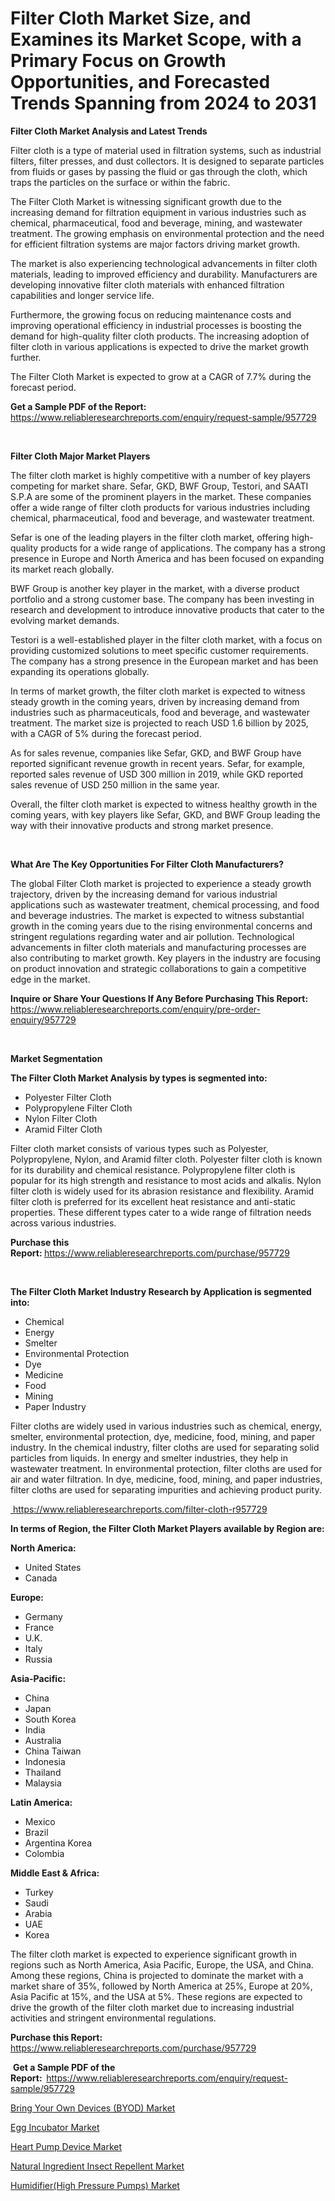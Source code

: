 <p><h1>Filter Cloth Market Size, and Examines its Market Scope, with a Primary Focus on Growth Opportunities, and Forecasted Trends Spanning from 2024 to 2031</h1></p><p><strong>Filter Cloth Market Analysis and Latest Trends</strong></p>
<p><p>Filter cloth is a type of material used in filtration systems, such as industrial filters, filter presses, and dust collectors. It is designed to separate particles from fluids or gases by passing the fluid or gas through the cloth, which traps the particles on the surface or within the fabric.</p><p>The Filter Cloth Market is witnessing significant growth due to the increasing demand for filtration equipment in various industries such as chemical, pharmaceutical, food and beverage, mining, and wastewater treatment. The growing emphasis on environmental protection and the need for efficient filtration systems are major factors driving market growth.</p><p>The market is also experiencing technological advancements in filter cloth materials, leading to improved efficiency and durability. Manufacturers are developing innovative filter cloth materials with enhanced filtration capabilities and longer service life.</p><p>Furthermore, the growing focus on reducing maintenance costs and improving operational efficiency in industrial processes is boosting the demand for high-quality filter cloth products. The increasing adoption of filter cloth in various applications is expected to drive the market growth further.</p><p>The Filter Cloth Market is expected to grow at a CAGR of 7.7% during the forecast period.</p></p>
<p><strong>Get a Sample PDF of the Report:&nbsp;</strong> <a href="https://www.reliableresearchreports.com/enquiry/request-sample/957729">https://www.reliableresearchreports.com/enquiry/request-sample/957729</a></p>
<p>&nbsp;</p>
<p><strong>Filter Cloth Major Market Players</strong></p>
<p><p>The filter cloth market is highly competitive with a number of key players competing for market share. Sefar, GKD, BWF Group, Testori, and SAATI S.P.A are some of the prominent players in the market. These companies offer a wide range of filter cloth products for various industries including chemical, pharmaceutical, food and beverage, and wastewater treatment.</p><p>Sefar is one of the leading players in the filter cloth market, offering high-quality products for a wide range of applications. The company has a strong presence in Europe and North America and has been focused on expanding its market reach globally. </p><p>BWF Group is another key player in the market, with a diverse product portfolio and a strong customer base. The company has been investing in research and development to introduce innovative products that cater to the evolving market demands.</p><p>Testori is a well-established player in the filter cloth market, with a focus on providing customized solutions to meet specific customer requirements. The company has a strong presence in the European market and has been expanding its operations globally.</p><p>In terms of market growth, the filter cloth market is expected to witness steady growth in the coming years, driven by increasing demand from industries such as pharmaceuticals, food and beverage, and wastewater treatment. The market size is projected to reach USD 1.6 billion by 2025, with a CAGR of 5% during the forecast period.</p><p>As for sales revenue, companies like Sefar, GKD, and BWF Group have reported significant revenue growth in recent years. Sefar, for example, reported sales revenue of USD 300 million in 2019, while GKD reported sales revenue of USD 250 million in the same year.</p><p>Overall, the filter cloth market is expected to witness healthy growth in the coming years, with key players like Sefar, GKD, and BWF Group leading the way with their innovative products and strong market presence.</p></p>
<p>&nbsp;</p>
<p><strong>What Are The Key Opportunities For Filter Cloth Manufacturers?</strong></p>
<p><p>The global Filter Cloth market is projected to experience a steady growth trajectory, driven by the increasing demand for various industrial applications such as wastewater treatment, chemical processing, and food and beverage industries. The market is expected to witness substantial growth in the coming years due to the rising environmental concerns and stringent regulations regarding water and air pollution. Technological advancements in filter cloth materials and manufacturing processes are also contributing to market growth. Key players in the industry are focusing on product innovation and strategic collaborations to gain a competitive edge in the market.</p></p>
<p><strong>Inquire or Share Your Questions If Any Before Purchasing This Report:</strong> <a href="https://www.reliableresearchreports.com/enquiry/pre-order-enquiry/957729">https://www.reliableresearchreports.com/enquiry/pre-order-enquiry/957729</a></p>
<p>&nbsp;</p>
<p><strong>Market Segmentation</strong></p>
<p><strong>The Filter Cloth Market Analysis by types is segmented into:</strong></p>
<p><ul><li>Polyester Filter Cloth</li><li>Polypropylene Filter Cloth</li><li>Nylon Filter Cloth</li><li>Aramid Filter Cloth</li></ul></p>
<p><p>Filter cloth market consists of various types such as Polyester, Polypropylene, Nylon, and Aramid filter cloth. Polyester filter cloth is known for its durability and chemical resistance. Polypropylene filter cloth is popular for its high strength and resistance to most acids and alkalis. Nylon filter cloth is widely used for its abrasion resistance and flexibility. Aramid filter cloth is preferred for its excellent heat resistance and anti-static properties. These different types cater to a wide range of filtration needs across various industries.</p></p>
<p><strong>Purchase this Report:&nbsp;</strong><a href="https://www.reliableresearchreports.com/purchase/957729">https://www.reliableresearchreports.com/purchase/957729</a></p>
<p>&nbsp;</p>
<p><strong>The Filter Cloth Market Industry Research by Application is segmented into:</strong></p>
<p><ul><li>Chemical</li><li>Energy</li><li>Smelter</li><li>Environmental Protection</li><li>Dye</li><li>Medicine</li><li>Food</li><li>Mining</li><li>Paper Industry</li></ul></p>
<p><p>Filter cloths are widely used in various industries such as chemical, energy, smelter, environmental protection, dye, medicine, food, mining, and paper industry. In the chemical industry, filter cloths are used for separating solid particles from liquids. In energy and smelter industries, they help in wastewater treatment. In environmental protection, filter cloths are used for air and water filtration. In dye, medicine, food, mining, and paper industries, filter cloths are used for separating impurities and achieving product purity.</p></p>
<p><a href="https://www.reliableresearchreports.com/filter-cloth-r957729">&nbsp;https://www.reliableresearchreports.com/filter-cloth-r957729</a></p>
<p><strong>In terms of Region, the Filter Cloth Market Players available by Region are:</strong></p>
<p>
    <p> <strong> North America: </strong>
        <ul>
            <li>United States</li>
            <li>Canada</li>
        </ul>
        </p> 
    <p> <strong> Europe: </strong>
        <ul>
            <li>Germany</li>
            <li>France</li>
            <li>U.K.</li>
            <li>Italy</li>
            <li>Russia</li>
        </ul>
        </p> 
    <p> <strong> Asia-Pacific: </strong>
        <ul>
            <li>China</li>
            <li>Japan</li>
            <li>South Korea</li>
            <li>India</li>
            <li>Australia</li>
            <li>China Taiwan</li>
            <li>Indonesia</li>
            <li>Thailand</li>
            <li>Malaysia</li>
        </ul>
        </p> 
    <p> <strong> Latin America: </strong>
        <ul>
            <li>Mexico</li>
            <li>Brazil</li>
            <li>Argentina Korea</li>
            <li>Colombia</li>
        </ul>
        </p> 
    <p> <strong> Middle East & Africa: </strong>
        <ul>
            <li>Turkey</li>
            <li>Saudi</li>
            <li>Arabia</li>
            <li>UAE</li>
            <li>Korea</li>
        </ul>
    </p>
    </p>
<p><p>The filter cloth market is expected to experience significant growth in regions such as North America, Asia Pacific, Europe, the USA, and China. Among these regions, China is projected to dominate the market with a market share of 35%, followed by North America at 25%, Europe at 20%, Asia Pacific at 15%, and the USA at 5%. These regions are expected to drive the growth of the filter cloth market due to increasing industrial activities and stringent environmental regulations.</p></p>
<p><strong>Purchase this Report: </strong><a href="https://www.reliableresearchreports.com/purchase/957729">https://www.reliableresearchreports.com/purchase/957729</a></p>
<p>&nbsp;<strong>Get a Sample PDF of the Report:&nbsp;&nbsp;</strong><a href="https://www.reliableresearchreports.com/enquiry/request-sample/957729">https://www.reliableresearchreports.com/enquiry/request-sample/957729</a></p>
<p><strong></strong></p>
<p><p><a href="https://issuu.com/reportprime-2/docs/bring-your-own-devices-byod-market-_bd07328035766d">Bring Your Own Devices (BYOD) Market</a></p><p><a href="https://github.com/bmorecock/Market-Research-Report-List-5/blob/main/egg-incubator-market.md">Egg Incubator Market</a></p><p><a href="https://github.com/Krish2023na/Market-Research-Report-List-6/blob/main/heart-pump-device-market.md">Heart Pump Device Market</a></p><p><a href="https://issuu.com/reportprime-2/docs/natural-ingredient-insect-repellent_861c36d7f5fdfa">Natural Ingredient Insect Repellent Market</a></p><p><a href="https://github.com/RickHolmes3/Market-Research-Report-List-6/blob/main/humidifierhigh-pressure-pumps-market.md">Humidifier(High Pressure Pumps) Market</a></p></p>